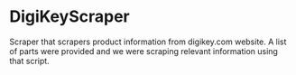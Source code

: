 # DigiKeyScraper


Scraper that scrapers product information from digikey.com website. A list of parts were provided and we were scraping relevant information using that script.